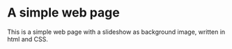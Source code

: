 # A simple web page

This is a simple web page with a slideshow as background image, written in html and CSS.
